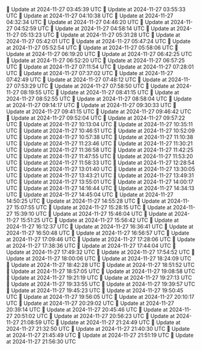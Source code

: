 🔄 Update at 2024-11-27 03:45:39 UTC
🔄 Update at 2024-11-27 03:55:33 UTC
🔄 Update at 2024-11-27 04:10:38 UTC
🔄 Update at 2024-11-27 04:32:34 UTC
🔄 Update at 2024-11-27 04:46:20 UTC
🔄 Update at 2024-11-27 04:52:59 UTC
🔄 Update at 2024-11-27 04:58:14 UTC
🔄 Update at 2024-11-27 05:13:23 UTC
🔄 Update at 2024-11-27 05:31:28 UTC
🔄 Update at 2024-11-27 05:42:01 UTC
🔄 Update at 2024-11-27 05:47:24 UTC
🔄 Update at 2024-11-27 05:52:54 UTC
🔄 Update at 2024-11-27 05:58:06 UTC
🔄 Update at 2024-11-27 06:19:20 UTC
🔄 Update at 2024-11-27 06:42:25 UTC
🔄 Update at 2024-11-27 06:52:20 UTC
🔄 Update at 2024-11-27 06:57:25 UTC
🔄 Update at 2024-11-27 07:11:54 UTC
🔄 Update at 2024-11-27 07:28:01 UTC
🔄 Update at 2024-11-27 07:37:02 UTC
🔄 Update at 2024-11-27 07:42:49 UTC
🔄 Update at 2024-11-27 07:48:12 UTC
🔄 Update at 2024-11-27 07:53:29 UTC
🔄 Update at 2024-11-27 07:58:50 UTC
🔄 Update at 2024-11-27 08:19:55 UTC
🔄 Update at 2024-11-27 08:41:15 UTC
🔄 Update at 2024-11-27 08:52:55 UTC
🔄 Update at 2024-11-27 08:58:04 UTC
🔄 Update at 2024-11-27 09:14:17 UTC
🔄 Update at 2024-11-27 09:30:33 UTC
🔄 Update at 2024-11-27 09:41:15 UTC
🔄 Update at 2024-11-27 09:46:42 UTC
🔄 Update at 2024-11-27 09:52:04 UTC
🔄 Update at 2024-11-27 09:57:22 UTC
🔄 Update at 2024-11-27 10:13:04 UTC
🔄 Update at 2024-11-27 10:35:11 UTC
🔄 Update at 2024-11-27 10:46:51 UTC
🔄 Update at 2024-11-27 10:52:09 UTC
🔄 Update at 2024-11-27 10:57:38 UTC
🔄 Update at 2024-11-27 11:10:38 UTC
🔄 Update at 2024-11-27 11:23:46 UTC
🔄 Update at 2024-11-27 11:30:21 UTC
🔄 Update at 2024-11-27 11:36:58 UTC
🔄 Update at 2024-11-27 11:42:25 UTC
🔄 Update at 2024-11-27 11:47:55 UTC
🔄 Update at 2024-11-27 11:53:20 UTC
🔄 Update at 2024-11-27 11:58:33 UTC
🔄 Update at 2024-11-27 12:28:54 UTC
🔄 Update at 2024-11-27 13:01:40 UTC
🔄 Update at 2024-11-27 13:30:05 UTC
🔄 Update at 2024-11-27 13:43:21 UTC
🔄 Update at 2024-11-27 13:49:31 UTC
🔄 Update at 2024-11-27 13:55:01 UTC
🔄 Update at 2024-11-27 14:00:17 UTC
🔄 Update at 2024-11-27 14:16:44 UTC
🔄 Update at 2024-11-27 14:34:13 UTC
🔄 Update at 2024-11-27 14:45:04 UTC
🔄 Update at 2024-11-27 14:50:25 UTC
🔄 Update at 2024-11-27 14:55:28 UTC
🔄 Update at 2024-11-27 15:07:55 UTC
🔄 Update at 2024-11-27 15:28:15 UTC
🔄 Update at 2024-11-27 15:39:10 UTC
🔄 Update at 2024-11-27 15:46:04 UTC
🔄 Update at 2024-11-27 15:51:25 UTC
🔄 Update at 2024-11-27 15:56:42 UTC
🔄 Update at 2024-11-27 16:12:37 UTC
🔄 Update at 2024-11-27 16:36:41 UTC
🔄 Update at 2024-11-27 16:50:48 UTC
🔄 Update at 2024-11-27 16:56:57 UTC
🔄 Update at 2024-11-27 17:09:46 UTC
🔄 Update at 2024-11-27 17:28:06 UTC
🔄 Update at 2024-11-27 17:38:36 UTC
🔄 Update at 2024-11-27 17:44:04 UTC
🔄 Update at 2024-11-27 17:49:32 UTC
🔄 Update at 2024-11-27 17:54:52 UTC
🔄 Update at 2024-11-27 18:00:06 UTC
🔄 Update at 2024-11-27 18:24:09 UTC
🔄 Update at 2024-11-27 18:42:28 UTC
🔄 Update at 2024-11-27 18:51:52 UTC
🔄 Update at 2024-11-27 18:57:05 UTC
🔄 Update at 2024-11-27 19:08:58 UTC
🔄 Update at 2024-11-27 19:21:19 UTC
🔄 Update at 2024-11-27 19:27:13 UTC
🔄 Update at 2024-11-27 19:33:55 UTC
🔄 Update at 2024-11-27 19:39:57 UTC
🔄 Update at 2024-11-27 19:45:23 UTC
🔄 Update at 2024-11-27 19:50:45 UTC
🔄 Update at 2024-11-27 19:56:05 UTC
🔄 Update at 2024-11-27 20:10:17 UTC
🔄 Update at 2024-11-27 20:29:02 UTC
🔄 Update at 2024-11-27 20:39:14 UTC
🔄 Update at 2024-11-27 20:45:46 UTC
🔄 Update at 2024-11-27 20:51:02 UTC
🔄 Update at 2024-11-27 20:56:23 UTC
🔄 Update at 2024-11-27 21:08:59 UTC
🔄 Update at 2024-11-27 21:24:49 UTC
🔄 Update at 2024-11-27 21:32:50 UTC
🔄 Update at 2024-11-27 21:40:30 UTC
🔄 Update at 2024-11-27 21:45:49 UTC
🔄 Update at 2024-11-27 21:51:19 UTC
🔄 Update at 2024-11-27 21:56:30 UTC
